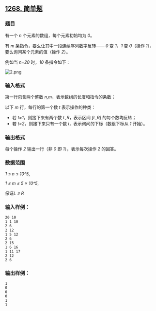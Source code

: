## [1268. 简单题](https://www.acwing.com/problem/content/1270/)

### 题目

有一个 *n* 个元素的数组，每个元素初始均为 *0*。

有 *m* 条指令，要么让其中一段连续序列数字反转—— *0* 变 *1*，*1* 变 *0*（操作 *1*），要么询问某个元素的值（操作 *2*）。

例如当 *n=20* 时，*10* 条指令如下：

 ![2.png](https://cdn.acwing.com/media/article/image/2019/12/12/19_5a85e3821c-2.png)

### 输入格式

第一行包含两个整数 *n,m*，表示数组的长度和指令的条数；

以下 *m* 行，每行的第一个数 *t* 表示操作的种类：

- 若 *t=1*，则接下来有两个数 *L,R*，表示区间 *[L,R]* 的每个数均反转；
- 若 *t=2*，则接下来只有一个数 *i*，表示询问的下标（数组下标从 *1* 开始）。

### 输出格式

每个操作 *2* 输出一行（非 *0* 即 *1*），表示每次操作 *2* 的回答。

### 数据范围

*1 ≤ n ≤ 10^5*,

*1 ≤ m ≤ 5 × 10^5*,

保证*L ≤ R*

### 输入样例：

```
20 10
1 1 10
2 6
2 12
1 5 12
2 6
2 15
1 6 16
1 11 17
2 12
2 6
```

### 输出样例：

```
1
0
0
0
1
1
```
